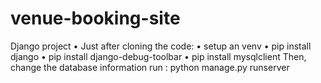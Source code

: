 # venue-booking-site
Django project 
• Just after cloning the code:
• setup an venv
• pip install django
• pip install django-debug-toolbar
• pip install mysqlclient
Then, change the database information 
run : python manage.py runserver 
